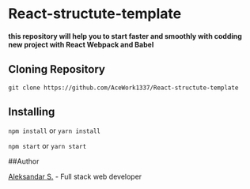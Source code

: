 # React-structute-template

#### this repository will help you to start faster and smoothly with codding new project with React Webpack and Babel

## Cloning Repository

`git clone https://github.com/AceWork1337/React-structute-template`

## Installing

`npm install` or `yarn install`

`npm start` or `yarn start`

##Author

[Aleksandar S.](https://github.com/AceWork1337) - Full stack web developer